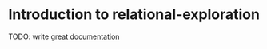 # Introduction to relational-exploration

TODO: write [great documentation](http://jacobian.org/writing/what-to-write/)
